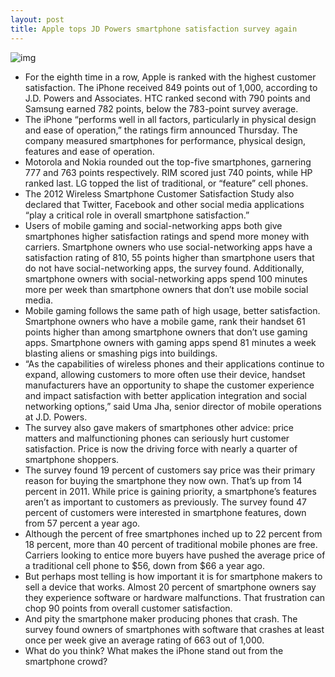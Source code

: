 ```yaml
---
layout: post
title: Apple tops JD Powers smartphone satisfaction survey again
---
```

![img](http://media.idownloadblog.com/wp-content/uploads/2012/07/iPhone-4S-white-Retina-glass.jpg)
* For the eighth time in a row, Apple is ranked with the highest customer satisfaction. The iPhone received 849 points out of 1,000, according to J.D. Powers and Associates. HTC ranked second with 790 points and Samsung earned 782 points, below the 783-point survey average.
* The iPhone “performs well in all factors, particularly in physical design and ease of operation,” the ratings firm announced Thursday. The company measured smartphones for performance, physical design, features and ease of operation.
* Motorola and Nokia rounded out the top-five smartphones, garnering 777 and 763 points respectively. RIM scored just 740 points, while HP ranked last. LG topped the list of traditional, or “feature” cell phones.
* The 2012 Wireless Smartphone Customer Satisfaction Study also declared that Twitter, Facebook and other social media applications “play a critical role in overall smartphone satisfaction.”
* Users of mobile gaming and social-networking apps both give smartphones higher satisfaction ratings and spend more money with carriers. Smartphone owners who use social-networking apps have a satisfaction rating of 810, 55 points higher than smartphone users that do not have social-networking apps, the survey found. Additionally, smartphone owners with social-networking apps spend 100 minutes more per week than smartphone owners that don’t use mobile social media.
* Mobile gaming follows the same path of high usage, better satisfaction. Smartphone owners who have a mobile game, rank their handset 61 points higher than among smartphone owners that don’t use gaming apps. Smartphone owners with gaming apps spend 81 minutes a week blasting aliens or smashing pigs into buildings.
* “As the capabilities of wireless phones and their applications continue to expand, allowing customers to more often use their device, handset manufacturers have an opportunity to shape the customer experience and impact satisfaction with better application integration and social networking options,” said Uma Jha, senior director of mobile operations at J.D. Powers.
* The survey also gave makers of smartphones other advice: price matters and malfunctioning phones can seriously hurt customer satisfaction. Price is now the driving force with nearly a quarter of smartphone shoppers.
* The survey found 19 percent of customers say price was their primary reason for buying the smartphone they now own. That’s up from 14 percent in 2011. While price is gaining priority, a smartphone’s features aren’t as important to customers as previously. The survey found 47 percent of customers were interested in smartphone features, down from 57 percent a year ago.
* Although the percent of free smartphones inched up to 22 percent from 18 percent, more than 40 percent of traditional mobile phones are free. Carriers looking to entice more buyers have pushed the average price of a traditional cell phone to $56, down from $66 a year ago.
* But perhaps most telling is how important it is for smartphone makers to sell a device that works. Almost 20 percent of smartphone owners say they experience software or hardware malfunctions. That frustration can chop 90 points from overall customer satisfaction.
* And pity the smartphone maker producing phones that crash. The survey found owners of smartphones with software that crashes at least once per week give an average rating of 663 out of 1,000.
* What do you think? What makes the iPhone stand out from the smartphone crowd?

